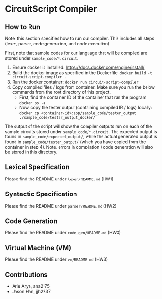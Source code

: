 # CircuitScript Compiler

## How to Run

Note, this section specifies how to run our compiler. This includes all steps (lexer, parser, code generation, and code execution).

First, note that sample codes for our language that will be compiled are stored under `sample_code/*.circuit`.

1. Ensure docker is installed: https://docs.docker.com/engine/install/
2. Build the docker image as specified in the Dockerfile: `docker build -t circuit-script-compiler .`
3. Run the docker container: `docker run circuit-script-compiler`
4. Copy compiled files / logs from container. Make sure you run the below commands from the root directory of this project.
   - First, find the container ID of the container that ran the program: `docker ps -a`
   - Now, copy the tester output (containing compiled IR / logs) locally: `docker cp <container-id>:app/sample_code/tester_output ./sample_code/tester_output_docker/`

The output of the script will show the compiler outputs run on each of the sample circuits stored under `sample_code/*.circuit`. The expected output is found in `sample_code/expected_output/`, while the actual generated output is found in `sample_code/tester_output/` (which you have copied from the container in step 4). Note, errors in compilation / code generation will also be stored in this directory.

## Lexical Specification

Please find the README under `lexer/README.md` (HW1)

## Syntactic Specification

Please find the README under `parser/README.md` (HW2)

## Code Generation

Please find the README under `code_gen/README.md` (HW3)

## Virtual Machine (VM)

Please find the README under `vm/README.md` (HW3)

## Contributions

- Arie Arya, ana2175
- Jason Han, jjh2237
